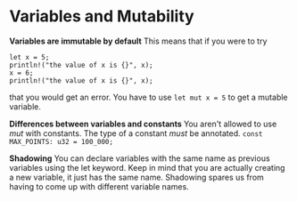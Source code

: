 # Variables and Mutability

**Variables are immutable by default**
This means that if you were to try
```
let x = 5;
println!("the value of x is {}", x);
x = 6;
println!("the value of x is {}", x);
```
that you would get an error. You have to use `let mut x = 5` to get a mutable variable.

**Differences between variables and constants**
You aren't allowed to use *mut* with constants.
The type of a constant *must* be annotated. `const MAX_POINTS: u32 = 100_000;`

**Shadowing**
You can declare variables with the same name as previous variables using the let keyword.
Keep in mind that you are actually creating a new variable, it just has the same name.
Shadowing spares us from having to come up with different variable names.
